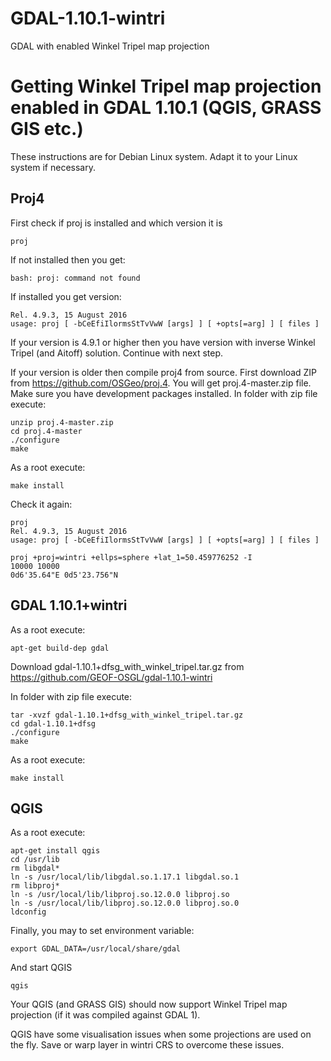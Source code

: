 # GDAL-1.10.1-wintri
GDAL with enabled Winkel Tripel map projection

# Getting Winkel Tripel map projection enabled in GDAL 1.10.1 (QGIS, GRASS GIS etc.)

These instructions are for Debian Linux system. Adapt it to your Linux system if necessary.

## Proj4

First check if proj is installed and which version it is 
```
proj
```
If not installed then you get:
```
bash: proj: command not found
```

If installed you get version:
```
Rel. 4.9.3, 15 August 2016
usage: proj [ -bCeEfiIlormsStTvVwW [args] ] [ +opts[=arg] ] [ files ]
```

If your version is 4.9.1 or higher then you have version with inverse Winkel Tripel (and Aitoff) solution. Continue with next step.

If your version is older then compile proj4 from source. First download ZIP from https://github.com/OSGeo/proj.4. You will get proj.4-master.zip file. Make sure you have development packages installed. In folder with zip file execute:
```
unzip proj.4-master.zip
cd proj.4-master
./configure
make
```

As a root execute:
```
make install
```

Check it again:
```
proj
Rel. 4.9.3, 15 August 2016
usage: proj [ -bCeEfiIlormsStTvVwW [args] ] [ +opts[=arg] ] [ files ]

proj +proj=wintri +ellps=sphere +lat_1=50.459776252 -I
10000 10000
0d6'35.64"E	0d5'23.756"N
```
## GDAL 1.10.1+wintri

As a root execute:
```
apt-get build-dep gdal
```

Download gdal-1.10.1+dfsg_with_winkel_tripel.tar.gz from https://github.com/GEOF-OSGL/gdal-1.10.1-wintri

In folder with zip file execute:
```
tar -xvzf gdal-1.10.1+dfsg_with_winkel_tripel.tar.gz
cd gdal-1.10.1+dfsg
./configure
make
```

As a root execute:

```
make install
```

## QGIS

As a root execute:

```
apt-get install qgis
cd /usr/lib
rm libgdal*
ln -s /usr/local/lib/libgdal.so.1.17.1 libgdal.so.1
rm libproj*
ln -s /usr/local/lib/libproj.so.12.0.0 libproj.so
ln -s /usr/local/lib/libproj.so.12.0.0 libproj.so.0
ldconfig
```

Finally, you may to set environment variable:

```
export GDAL_DATA=/usr/local/share/gdal
```

And start QGIS

```
qgis
```

Your QGIS (and GRASS GIS) should now support Winkel Tripel map projection (if it was compiled against GDAL 1).

QGIS have some visualisation issues when some projections are used on the fly. Save or warp layer in wintri CRS to overcome these issues.
